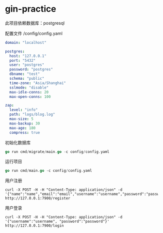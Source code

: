 # gin-practice


此项目依赖数据库：postgresql



配置文件 /config/config.yaml

```yaml
domain: "localhost"

postgres:
  host: "127.0.0.1"
  port: "5432"
  user: "postgres"
  password: "postgres"
  dbname: "test"
  schema: "public"
  time-zone: "Asia/Shanghai"
  sslmode: "disable"
  max-idle-conns: 20
  max-open-conns: 100

zap:
  level: "info"
  path: "logs/blog.log"
  max-size: 5
  max-backup: 30
  max-age: 180
  compress: true

```



初始化数据库

```go
go run cmd/migrate/main.go -c config/config.yaml
```



运行项目

```go
go run cmd/main.go -c config/config.yaml
```



用户注册

```
curl -X POST -H -H "Content-Type: application/json" -d '{"name":"name","email":"email","username":"username","password":"password"}' http://127.0.0.1:7900/register
```



用户登录

```
curl -X POST -H -H "Content-Type: application/json" -d '{"username":"username", "password":"password"}' http://127.0.0.1:7900/login
```
